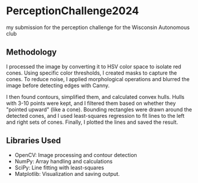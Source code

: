 # PerceptionChallenge2024
my submission for the perception challenge for the Wisconsin Autonomous club

## Methodology
I processed the image by converting it to HSV color space to isolate red cones. Using specific color thresholds, I created masks to capture the cones. To reduce noise, I applied morphological operations and blurred the image before detecting edges with Canny.

I then found contours, simplified them, and calculated convex hulls. Hulls with 3-10 points were kept, and I filtered them based on whether they "pointed upward" (like a cone). Bounding rectangles were drawn around the detected cones, and I used least-squares regression to fit lines to the left and right sets of cones. Finally, I plotted the lines and saved the result.

## Libraries Used
- OpenCV: Image processing and contour detection
- NumPy: Array handling and calculations
- SciPy: Line fitting with least-squares
- Matplotlib: Visualization and saving output.
